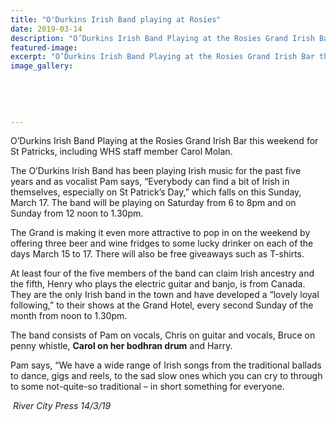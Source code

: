 ```yaml
---
title: "O'Durkins Irish Band playing at Rosies"
date: 2019-03-14
description: "O’Durkins Irish Band Playing at the Rosies Grand Irish Bar this weekend for St Patricks..."
featured-image: 
excerpt: "O’Durkins Irish Band Playing at the Rosies Grand Irish Bar this weekend for St Patricks."
image_gallery:
	
	
	
	
	
---
```


<p>O&rsquo;Durkins Irish Band Playing at the Rosies Grand Irish Bar this weekend for St Patricks, including WHS staff member Carol Molan.</p>
<p>The O&rsquo;Durkins Irish Band has been playing Irish music for the past five years and as vocalist Pam says, &ldquo;Everybody can find a bit of Irish in themselves, especially on St Patrick&rsquo;s Day,&rdquo; which falls on this Sunday, March 17. The band will be playing on Saturday from 6 to 8pm and on Sunday from 12 noon to 1.30pm.</p>
<p>The Grand is making it even more attractive to pop in on the weekend by offeri<span class="text_exposed_show">ng three beer and wine fridges to some lucky drinker on each of the days March 15 to 17. There will also be free giveaways such as T-shirts.<br /></span></p>
<p><span class="text_exposed_show">At least four of the five members of the band can claim Irish ancestry and the fifth, Henry who plays the electric guitar and banjo, is from Canada. They are the only Irish band in the town and have developed a &ldquo;lovely loyal following,&rdquo; to their shows at the Grand Hotel, every second Sunday of the month from noon to 1.30pm.<br /></span></p>
<p><span class="text_exposed_show">The band consists of Pam on vocals, Chris on guitar and vocals, Bruce on penny whistle, <strong>Carol on her bodhran drum</strong> and Harry.<br /></span></p>
<p><span class="text_exposed_show">Pam says, &ldquo;We have a wide range of Irish songs from the traditional ballads to dance, gigs and reels, to the sad slow ones which you can cry to through to some not-quite-so traditional &ndash; in short something for everyone.</span></p>
<p><em>&nbsp;River City Press 14/3/19</em></p>

